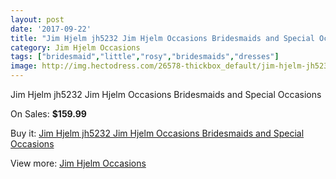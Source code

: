 ```yaml
---
layout: post
date: '2017-09-22'
title: "Jim Hjelm jh5232 Jim Hjelm Occasions Bridesmaids and Special Occasions"
category: Jim Hjelm Occasions
tags: ["bridesmaid","little","rosy","bridesmaids","dresses"]
image: http://img.hectodress.com/26578-thickbox_default/jim-hjelm-jh5232-jim-hjelm-occasions-bridesmaids-and-special-occasions.jpg
---
```

Jim Hjelm jh5232 Jim Hjelm Occasions Bridesmaids and Special Occasions

On Sales: **$159.99**
<a href="https://www.hectodress.com/jim-hjelm-occasions/12312-jim-hjelm-jh5232-jim-hjelm-occasions-bridesmaids-and-special-occasions.html"><amp-img layout="responsive" width="600" height="600" src="//img.hectodress.com/26578-thickbox_default/jim-hjelm-jh5232-jim-hjelm-occasions-bridesmaids-and-special-occasions.jpg" alt="Jim Hjelm jh5232 Jim Hjelm Occasions Bridesmaids and Special Occasions 0" /></a>
<a href="https://www.hectodress.com/jim-hjelm-occasions/12312-jim-hjelm-jh5232-jim-hjelm-occasions-bridesmaids-and-special-occasions.html"><amp-img layout="responsive" width="600" height="600" src="//img.hectodress.com/26579-thickbox_default/jim-hjelm-jh5232-jim-hjelm-occasions-bridesmaids-and-special-occasions.jpg" alt="Jim Hjelm jh5232 Jim Hjelm Occasions Bridesmaids and Special Occasions 1" /></a>

Buy it: [Jim Hjelm jh5232 Jim Hjelm Occasions Bridesmaids and Special Occasions](https://www.hectodress.com/jim-hjelm-occasions/12312-jim-hjelm-jh5232-jim-hjelm-occasions-bridesmaids-and-special-occasions.html "Jim Hjelm jh5232 Jim Hjelm Occasions Bridesmaids and Special Occasions")

View more: [Jim Hjelm Occasions](https://www.hectodress.com/190-jim-hjelm-occasions "Jim Hjelm Occasions")